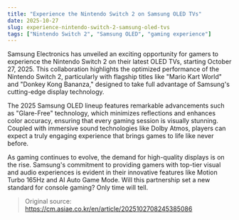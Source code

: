```yaml
---
title: "Experience the Nintendo Switch 2 on Samsung OLED TVs"
date: 2025-10-27
slug: experience-nintendo-switch-2-samsung-oled-tvs
tags: ["Nintendo Switch 2", "Samsung OLED", "gaming experience"]
---
```


Samsung Electronics has unveiled an exciting opportunity for gamers to experience the Nintendo Switch 2 on their latest OLED TVs, starting October 27, 2025. This collaboration highlights the optimized performance of the Nintendo Switch 2, particularly with flagship titles like "Mario Kart World" and "Donkey Kong Bananza," designed to take full advantage of Samsung's cutting-edge display technology.

The 2025 Samsung OLED lineup features remarkable advancements such as "Glare-Free" technology, which minimizes reflections and enhances color accuracy, ensuring that every gaming session is visually stunning. Coupled with immersive sound technologies like Dolby Atmos, players can expect a truly engaging experience that brings games to life like never before.

As gaming continues to evolve, the demand for high-quality displays is on the rise. Samsung's commitment to providing gamers with top-tier visual and audio experiences is evident in their innovative features like Motion Turbo 165Hz and AI Auto Game Mode. Will this partnership set a new standard for console gaming? Only time will tell.
> Original source: https://cm.asiae.co.kr/en/article/2025102708245385086